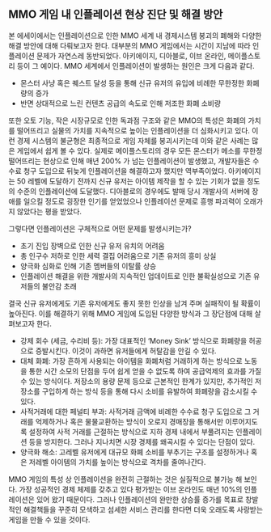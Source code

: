 ## MMO 게임 내 인플레이션 현상 진단 및 해결 방안

본 에세이에서는 인플레이션으로 인한 MMO 세계 내 경제시스템 붕괴의 폐해와 다양한 해결 방안에 대해 다뤄보고자 한다. 대부분의 MMO 게임에서는 시간이 지남에 따라 인플레이션 문제가 자연스레 동반되었다. 아키에이지, 디아블로, 이브 온라인, 메이플스토리 등이 그 예이다. MMO 세계에서 인플레이션이 발생하는 원인은 크게 다음과 같다. 

*	몬스터 사냥 혹은 퀘스트 달성 등을 통해 신규 유저의 유입에 비례한 무한정한 화폐량의 증가
*	반면 상대적으로 느린 컨텐츠 공급의 속도로 인해 저조한 화폐 소비량

또한 오토 기능, 작은 시장규모로 인한 독과점 구조와 같은 MMO의 특성은 화폐의 가치를 떨어뜨리고 실물의 가치를 지속적으로 높이는 인플레이션을 더 심화시키고 있다. 이런 경제 시스템의 불균형은 최종적으로 게임 자체를 붕괴시키는데 이와 같은 사례는 많은 게임에서 쉽게 볼 수 있다. 실제로 메이플스토리의 경우 모든 몬스터가 메소를 무한정 떨어뜨리는 현상으로 인해 매년 200% 가 넘는 인플레이션이 발생했고, 개발자들은 수수료 청구 도입으로 뒤늦게 인플레이션을 해결하고자 했지만 역부족이었다. 아키에이지는 50 레벨에 도달하기 전까지 신규 유저는 아이템 제작을 할 수 있는 기회가 없을 정도의 수준의 인플레이션에 도달했다. 디아블로의 경우에도 발매 당시 개발사의 서버에 장애를 일으킬 정도로 굉장한 인기를 얻었었으나 인플레이션 문제로 흥행 파괴력이 오래가지 않았다는 평을 받았다. 

그렇다면 인플레이션은 구체적으로 어떤 문제를 발생시키는가?

*	초기 진입 장벽으로 인한 신규 유저 유치의 어려움
*	총 인구수 저하로 인한 세력 결집 어려움으로 기존 유저의 흥미 상실
*	양극화 심화로 인해 기존 멤버들의 이탈률 상승
*	인플레이션 해결을 위한 개발사의 지속적인 업데이트로 인한 불확실성으로 기존 유저들의 불안감 초래

결국 신규 유저에게도 기존 유저에게도 좋지 못한 인상을 남겨 주며 실패작이 될 확률이 높아진다. 
이를 해결하기 위해 MMO 게임에 도입된 다양한 방식과 그 장단점에 대해 살펴보고자 한다. 

*	강제 회수 (세금, 수리비 등): 가장 대표적인 ‘Money Sink’ 방식으로 화폐량을 허공으로 증발시킨다. 이것이 과하면 유저들에게 허탈감을 안길 수 있다. 
*	대체 화폐: 가장 흔하게 사용되는 아이템을 화폐처럼 거래하게 하는 방식으로 노동을 통한 시간 소모의 단점을 두어 쉽게 얻을 수 없도록 하여 공급억제의 효과를 가질 수 있는 방식이다. 저장소의 용량 문제 등으로 근본적인 한계가 있지만, 추가적인 저장소를 구입하게 하는 방식 등을 통해 다시 소비를 유발하여 화폐량을 감소시킬 수 있다.
*	사적거래에 대한 페널티 부과: 사적거래 금액에 비례한 수수료 청구 도입으로 그 거래를 억제하거나 혹은 물물교환하는 방식이 오로지 경매장을 통해서만 이루어지도록 설정하여 사적 거래를 근절하는 방식으로 지하 경제 내에서 부풀려지는 인플레이션 등을 방지한다. 그러나 지나치면 시장 경제를 왜곡시킬 수 있다는 단점이 있다.
*	양극화 해소: 고레벨 유저에게 대규모 화폐 소비를 부추기는 구조를 설정하거나 혹은 저레벨 아이템의 가치를 높이는 방식으로 격차를 줄여나간다.

MMO 게임의 특성 상 인플레이션을 완전히 근절하는 것은 실질적으로 불가능 해 보인다. 가장 성공적인 경제 체제를 갖추고 있다 평가받는 이브 온라인도 매년 10%의 인플레이션은 있어 왔기 때문이다. 그러나 인플레이션의 완만한 상승률 증가를 목표로 창발적인 해결책들을 꾸준히 모색하고 섬세한 서비스 관리를 한다면 더욱 오래도록 사랑받는 게임을 만들 수 있을 것이다.

